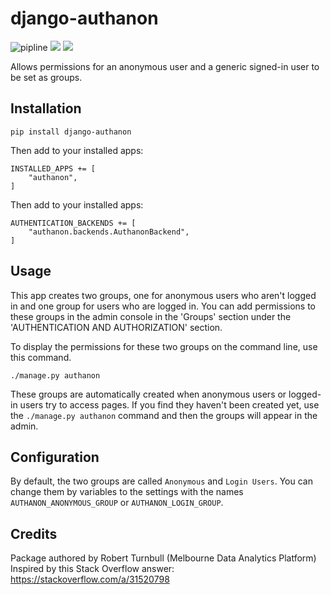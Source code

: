 # django-authanon

![pipline](https://github.com/rbturnbull/django-authanon/actions/workflows/pipeline.yml/badge.svg)
[<img src="https://img.shields.io/endpoint?url=https://gist.githubusercontent.com/rbturnbull/49262550cc8b0fb671d46df58de213d4/raw/django-authanon-coverage.json">](<https://rbturnbull.github.io/django-authanon/>)
[<img src="https://img.shields.io/badge/code%20style-black-000000.svg">](<https://github.com/psf/black>)

Allows permissions for an anonymous user and a generic signed-in user to be set as groups.

## Installation 

```
pip install django-authanon
```

Then add to your installed apps:
```
INSTALLED_APPS += [
    "authanon",
]
```

Then add to your installed apps:
```
AUTHENTICATION_BACKENDS += [
    "authanon.backends.AuthanonBackend",
]
```

## Usage

This app creates two groups, one for anonymous users who aren't logged in and one group for users who are logged in. You can add permissions to these groups in the admin console in the 'Groups' section under the 'AUTHENTICATION AND AUTHORIZATION' section.

To display the permissions for these two groups on the command line, use this command.
```
./manage.py authanon
```

These groups are automatically created when anonymous users or logged-in users try to access pages. If you find they haven't been created yet, use the `./manage.py authanon` command and then the groups will appear in the admin.

## Configuration
By default, the two groups are called `Anonymous` and `Login Users`. You can change them by variables to the settings with the names `AUTHANON_ANONYMOUS_GROUP` or `AUTHANON_LOGIN_GROUP`.


## Credits
Package authored by Robert Turnbull (Melbourne Data Analytics Platform)
Inspired by this Stack Overflow answer: https://stackoverflow.com/a/31520798
